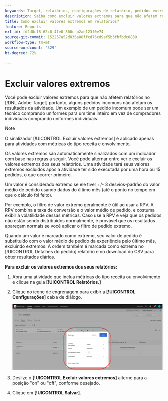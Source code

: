 ```yaml
---
keywords: Target, relatórios, configurações de relatório, pedidos extremos, valores extremos
description: Saiba como excluir valores extremos para que não afetem relatórios no Adobe [!DNL Target] portanto, alguns pedidos incomuns não afetam os resultados da atividade.
title: Como excluir valores extremos em relatórios?
feature: Reports
exl-id: fd2d0c18-62c0-41e0-800c-b2ae123f0e74
source-git-commit: 152257a52d836a88ffcd76cd9af5b3fbfbdc0839
workflow-type: tm+mt
source-wordcount: '329'
ht-degree: 72%

---
```


# Excluir valores extremos

Você pode excluir valores extremos para que não afetem relatórios no [!DNL Adobe Target] portanto, alguns pedidos incomuns não afetam os resultados da atividade. Um exemplo de um pedido incomum pode ser um técnico comprando uniformes para um time inteiro em vez de compradores individuais comprando uniformes individuais.

>[!NOTE]
>
>O sinalizador [!UICONTROL Excluir valores extremos] é aplicado apenas para atividades com métricas do tipo receita e envolvimento.

Os valores extremos são automaticamente sinalizados com um indicador com base nas regras a seguir. Você pode alternar entre ver e excluir os valores extremos dos seus relatórios. Uma atividade terá seus valores extremos excluídos após a atividade ter sido executada por uma hora ou 15 pedidos, o que ocorrer primeiro.

Um valor é considerado extremo se ele tiver +/- 3 desvios-padrão do valor médio de pedido usando dados do último mês (até o ponto no tempo em que o cálculo foi feito).

Por exemplo, o filtro de valor extremo geralmente é útil ao usar a RPV. A RPV combina a taxa de conversão e o valor médio de pedido, e costuma exibir a volatilidade dessas métricas. Caso use a RPV e veja que os pedidos não estão sendo distribuídos normalmente, é provável que os resultados apareçam normais se você aplicar o filtro de pedido extremo.

Quando um valor é marcado como extremo, seu valor de pedido é substituído com o valor médio de pedido da experiência pelo último mês, excluindo extremos. A ordem também é marcada como extrema no [!UICONTROL Detalhes do pedido] relatório e no download do CSV para obter resultados diários.

**Para excluir os valores extremos dos seus relatórios:**

1. Abra uma atividade que inclua métricas do tipo receita ou envolvimento e clique na guia **[!UICONTROL Relatórios.]**
1. Clique no ícone de engrenagem para exibir a **[!UICONTROL Configurações]** caixa de diálogo.

   ![Resultado da etapa](assets/exclude_extreme_values.png)

1. Deslize o **[!UICONTROL Excluir valores extremos]** alterne para a posição &quot;on&quot; ou &quot;off&quot;, conforme desejado.
1. Clique em **[!UICONTROL Salvar]**.
